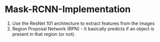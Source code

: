 # Mask-RCNN-Implementation

1. Use the ResNet 101 architecture to extract features from the images
2. Region Proposal Network (RPN) - It basically predicts if an object is present in that region (or not).
